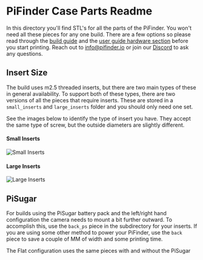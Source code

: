 # PiFinder Case Parts Readme 

In this directory you'll find STL's for all the parts of the PiFinder.  You won't need all these pieces for any one build.  There are a few options so please read through the [build guide](../docs/build_guide_assembly.md) and the [user guide hardware section](../docs/user_guide_hw.md) before you start printing.   Reach out to [info@pifinder.io](mailto:info@pifinder.io) or join our [Discord](https://discord.gg/Nk5fHcAtWD) to ask any questions.

## Insert Size
The build uses m2.5 threaded inserts, but there are two main types of these in general availability.  To support both of these types, there are two versions of all the pieces that require inserts.  These are stored in a `small_inserts` and `large_inserts` folder and you should only need one set.

See the images below to identify the type of insert you have.  They accept the same type of screw, but the outside diameters are slightly different.

#### Small Inserts
![Small Inserts](../images/build_guide/case/small_style_inserts.png)

#### Large Inserts
![Large Inserts](../images/build_guide/case/large_style_inserts.jpeg)


## PiSugar

For builds using the PiSugar battery pack and the left/right hand configuration the camera needs to mount a bit further outward.  To accomplish this, use the `back_ps` piece in the subdirectory for your inserts.  If you are using some other method to power your PiFinder, use the `back` piece to save a couple of MM of width and some printing time.

The Flat configuration uses the same pieces with and without the PiSugar



